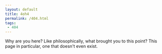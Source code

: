 ```yaml
---
layout: default
title: 4oh4
permalink: /404.html
tags: 
 - 404
---
```

Why are you here? Like philosophically, what brought you to this point? This page in particular, one that doesn't even exist.  
